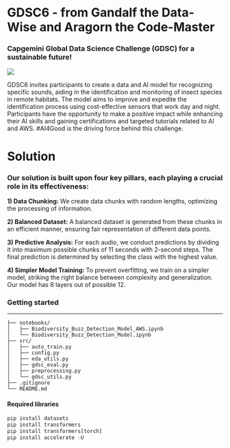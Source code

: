 # GDSC6 - from Gandalf the Data-Wise and Aragorn the Code-Master

### Capgemini Global Data Science Challenge (GDSC) for a sustainable future!

![](https://gdsc.ce.capgemini.com/static/main_banner-13308435f9f145ca94c843a0a8fc4869.png)

GDSC6 invites participants to create a data and AI model for recognizing specific sounds, aiding in the identification and monitoring of insect species in remote habitats. The model aims to improve and expedite the identification process using cost-effective sensors that work day and night. Participants have the opportunity to make a positive impact while enhancing their AI skills and gaining certifications and targeted tutorials related to AI and AWS. #AI4Good is the driving force behind this challenge.


# Solution
### Our solution is built upon four key pillars, each playing a crucial role in its effectiveness:

**1) Data Chunking:** We create data chunks with random lengths, optimizing the processing of information.

**2) Balanced Dataset:** A balanced dataset is generated from these chunks in an efficient manner, ensuring fair representation of different data points.

**3) Predictive Analysis:** For each audio, we conduct predictions by dividing it into maximum possible chunks of 11 seconds with 2-second steps. The final prediction is determined by selecting the class with the highest value.

**4) Simpler Model Training:** To prevent overfitting, we train on a simpler model, striking the right balance between complexity and generalization. Our model has 8 layers out of possible 12.

### Getting started
____________________
```
├── notebooks/
│   ├── Biodiversity_Buzz_Detection_Model_AWS.ipynb
│   └── Biodiversity_Buzz_Detection_Model.ipynb
├── src/
│   ├── auto_train.py
│   ├── config.py
│   ├── eda_utils.py 
│   ├── gdsc_eval.py
│   ├── preprocessing.py 
│   └── gdsc_utils.py 
├── .gitignore
└── README.md
```
#### Required libraries
```python
pip install datasets
pip install transformers
pip install transformers[torch]
pip install accelerate -U
```
